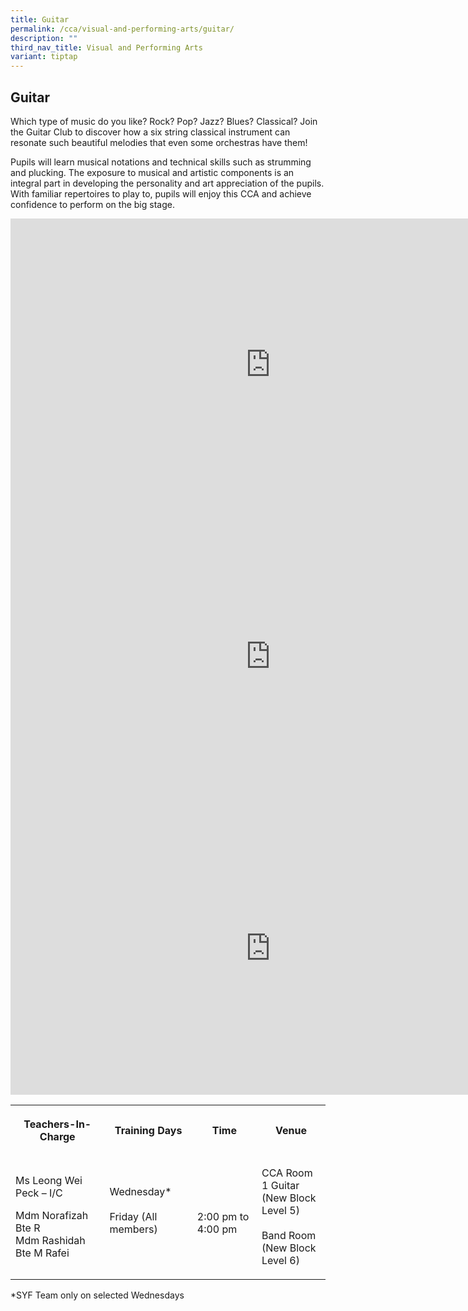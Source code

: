 ```yaml
---
title: Guitar
permalink: /cca/visual-and-performing-arts/guitar/
description: ""
third_nav_title: Visual and Performing Arts
variant: tiptap
---
```

<h2><strong>Guitar</strong></h2>
<p>Which type of music do you like? Rock? Pop? Jazz? Blues? Classical? Join
the Guitar Club to discover how a six string classical instrument can resonate
such beautiful melodies that even some orchestras have them!</p>
<p>Pupils will learn musical notations and technical skills such as strumming
and plucking. The exposure to musical and artistic components is an integral
part in developing the personality and art appreciation of the pupils.
With familiar repertoires to play to, pupils will enjoy this CCA and achieve
confidence to perform on the big stage.</p>
<div class="iframe-wrapper">
<iframe height="467" width="831" allowfullscreen="true" frameborder="0" src="https://www.youtube.com/embed/QDehpSCd0pc"></iframe>
</div>
<div class="iframe-wrapper">
<iframe height="467" width="831" allowfullscreen="true" frameborder="0" src="https://www.youtube.com/embed/zJ5OTQhZPlo"></iframe>
</div>
<div class="iframe-wrapper">
<iframe height="468" width="832" allowfullscreen="true" frameborder="0" src="https://www.youtube.com/embed/fAWM7EXsQ_k"></iframe>
</div>
<table style="minWidth: 100px">
<colgroup>
<col>
<col>
<col>
<col>
</colgroup>
<tbody>
<tr>
<th rowspan="1" colspan="1">
<p>Teachers-In-Charge</p>
</th>
<th rowspan="1" colspan="1">
<p>Training Days</p>
</th>
<th rowspan="1" colspan="1">
<p>Time</p>
</th>
<th rowspan="1" colspan="1">
<p>Venue</p>
</th>
</tr>
<tr>
<td rowspan="1" colspan="1">
<p>Ms Leong Wei Peck – I/C</p>
<p>Mdm Norafizah Bte R
<br>Mdm Rashidah Bte M Rafei</p>
</td>
<td rowspan="1" colspan="1">
<p>Wednesday*
<br>
<br>Friday (All members)
<br>
<br>
</p>
</td>
<td rowspan="1" colspan="1">
<p>
<br>2:00 pm to 4:00 pm
<br>
</p>
</td>
<td rowspan="1" colspan="1">
<p>CCA Room 1 Guitar
<br>(New Block Level 5)
<br>
<br>Band Room
<br>(New Block Level 6)</p>
</td>
</tr>
</tbody>
</table>
<p>*SYF Team only on selected Wednesdays</p>